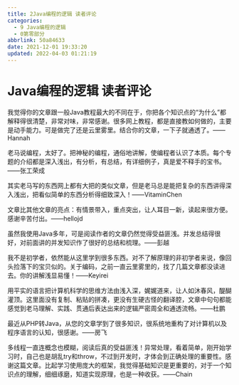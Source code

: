```yaml
---
title: 2Java编程的逻辑 读者评论
categories: 
  - 9 Java编程的逻辑
  - 0第零部分
abbrlink: 50a84633
date: 2021-12-01 19:33:20
updated: 2022-04-03 01:21:19
---
```

# Java编程的逻辑 读者评论
我觉得你的文章跟一般Java教程最大的不同在于，你把各个知识点的“为什么”都解释得很清楚，非常对味，非常感谢。很多网上教程，都是直接教如何做的，主要是动手能力。可是做完了还是云里雾里。结合你的文章，一下子就通透了。——Hannah

老马说编程，太好了。把神秘的编程，通俗地讲解，使编程者认识了本质。每个专题的介绍都是深入浅出，有分析，有总结，有详细例子，真是爱不释手的宝书。——张工荣成

其实老马写的东西网上都有大把的类似文章，但是老马总是能把复杂的东西讲得深入浅出，把看似简单的东西分析得细致深入！——VitaminChen

文章比其他文章的亮点：有情景带入，重点突出，让人耳目一新，读起来很方便。感谢辛苦付出。——hellojd

虽然我使用Java多年，可是阅读作者的文章仍然觉得受益匪浅。并发总结得很好，对前面讲的并发知识作了很好的总结和梳理。——彭越

我不是初学者，依然能从这里学到很多东西。对不了解原理的非初学者来说，像回头捡落下的宝贝似的。关于编码，之前一直云里雾里的，找了几篇文章都没读进去。你的讲解浅显易懂！——Keyirei

用平实的语言把计算机科学的思维方法由浅入深，娓娓道来，让人如沐春风，醍醐灌顶。这里面没有复制、粘贴的拼凑，更没有生硬古怪的翻译腔，文章中句句都能感觉到老马理解、实践、贯通后表达出来的逻辑严密周全和通透流畅。——杜鹏

最近从PHP转Java，从您的文章学到了很多知识，很系统地重构了对计算机以及程序语言的认知，很感谢。——房飞

多线程一直连概念也模糊，阅读后真的受益匪浅！异常处理，看着简单，刚开始学习时，自己也是胡乱try和throw，不过到开发时，才体会到正确处理的重要性。感谢这篇文章。比起学习使用庞大的框架，我觉得基础知识是更重要的，对于一个知识点的理解，细细琢磨，知道实现原理，也是一种收获。——Chain

